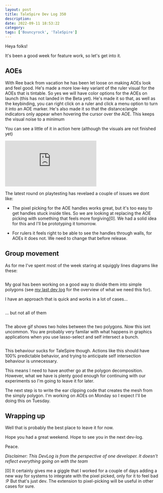 ```yaml
---
layout: post
title: TaleSpire Dev Log 350
description:
date: 2022-09-11 18:53:22
category:
tags: ['Bouncyrock', 'TaleSpire']
---
```


Heya folks!

It's been a good week for feature work, so let's get into it.

## AOEs

With Ree back from vacation he has been let loose on making AOEs look and feel good. He's made a more low-key variant of the ruler visual for the AOEs that is tintable. So yes we will have color options for the AOEs on launch (this has not landed in the Beta yet). He's made it so that, as well as the keybinding, you can right click on a ruler and click a menu option to turn it into an AOE marker. He's also made it so that the distance/angle indicators only appear when hovering the cursor over the AOE. This keeps the visual noise to a minimum

You can see a little of it in action here (although the visuals are not finished yet)

<iframe class="video" src="https://www.youtube.com/embed/2C49FD3e0_w?feature=oembed" allow="accelerometer; autoplay; clipboard-write; encrypted-media; gyroscope; picture-in-picture" allowfullscreen="" frameborder="0"></iframe>

The latest round on playtesting has revelaed a couple of issues we dont like:

- The pixel picking for the AOE handles works great, but it's too easy to get handles stuck inside tiles. So we are looking at replacing the AOE picking with something that feels more forgiving[0]. We had a solid idea for this and I'll be prototyping it tomorrow.

- For rulers it feels right to be able to see the handles through walls, for AOEs it does not. We need to change that before release.


## Group movement

As for me I've spent most of the week staring at squiggly lines diagrams like these:

![]()

My goal has been working on a good way to divide them into simple polygons (see [my last dev log](https://bouncyrock.com/news/articles/talespire-dev-log-349) for the overview of what we need this for).

I have an approach that is quick and works in a lot of cases…

![]()

… but not all of them

![]()

The above gif shows two holes between the two polygons. Now this isnt uncommon. You are probably very familar with what happens in graphics applications when you use lasso-select and self intersect a bunch.

![]()

This behaviour sucks for TaleSpire though. Actions like this should have 100% predictable behavior, and trying to anticipate self intersection behaviour is unnecessary. 

This means I need to have another go at the polygon decomposition. However, what we have is plenty good enough for continuing with our experiments so I'm going to leave it for later.

The next step is to write the ear clipping code that creates the mesh from the simply polygon. I'm working on AOEs on Monday so I expect I'll be doing this on Tuesday.

## Wrapping up

Well that is probably the best place to leave it for now.

Hope you had a great weekend. Hope to see you in the next dev-log.

Peace.


*Disclaimer: This DevLog is from the perspective of one developer. It doesn't reflect everything going on with the team*

[0] It certainly gives me a giggle that I worked for a couple of days adding a new way for systems to integrate with the pixel picked, only for it to feel bad :P But that's just dev. The extension to pixel-picking will be useful in other cases for sure.
